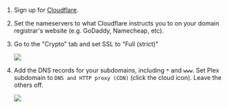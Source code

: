 
1. Sign up for [Cloudflare](https://www.cloudflare.com/).

1. Set the nameservers to what Cloudflare instructs you to on your domain registrar's website (e.g. GoDaddy, Namecheap, etc).

1. Go to the "Crypto" tab and set SSL to "Full (strict)"

   ![](https://i.imgur.com/ph1pNZx.png)

1. Add the DNS records for your subdomains, including `*` and `www`. Set Plex subdomain to `DNS and HTTP proxy (CDN)` (click the cloud icon). Leave the others off.

   ![](https://i.imgur.com/YHbDAcM.png)
   

